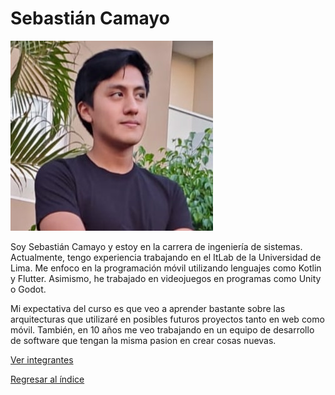 # Sebastián Camayo

![Sebastian Camayo](sebastian.jpg)

Soy Sebastián Camayo y estoy en la carrera de ingeniería de sistemas. Actualmente, tengo experiencia trabajando en el ItLab de la Universidad de Lima. Me enfoco en la programación móvil utilizando lenguajes como Kotlin y Flutter. Asimismo, he trabajado en videojuegos en programas como Unity o Godot.

Mi expectativa del curso es que veo a aprender bastante sobre las arquitecturas que utilizaré en posibles futuros proyectos tanto en web como móvil. También, en 10 años me veo trabajando en un equipo de desarrollo de software que tengan la misma pasion en crear cosas nuevas.

[Ver integrantes](../0.md)

[Regresar al índice](../../README.md)

